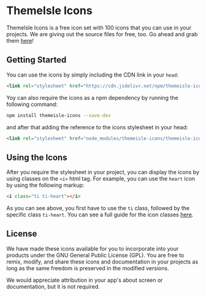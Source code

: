 # ThemeIsle Icons

ThemeIsle Icons is a free icon set with 100 icons that you can use in your projects. We are giving out the source files for free, too. Go ahead and grab them [here](https://themeisle.com/free-icons)!

## Getting Started
You can use the icons by simply including the CDN link in your ```head```:

```html 
<link rel="stylesheet" href="https://cdn.jsdelivr.net/npm/themeisle-icons/themeisle-icons.css"> 
``` 

Yoy can also require the icons as a npm dependency by running the following command:
```bash
npm install themeisle-icons --save-dev
```
and after that adding the reference to the icons stylesheet in your head:

```html 
<link rel="stylesheet" href="node_modules/themeisle-icons/themeisle-icons.css"> 
``` 

## Using the Icons
After you require the stylesheet in your project, you can display the icons by using classes on the `<i>` html tag. For example, you can use the `heart` icon by using the following markup:
```html 
<i class="ti ti-heart"></i> 
``` 

As you can see above, you first have to use the `ti` class, followed by the specific class `ti-heart`.
You can see a full guide for the icon classes [here](https://themeisle.com/free-icons).

## License
We have made these icons available for you to incorporate into your products under the GNU General Public License (GPL). You are free to remix, modify, and share these icons and documentation in your projects as long as the same freedom is preserved in the modified versions.

We would appreciate attribution in your app's about screen or documentation, but it is not required.
